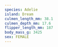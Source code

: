 ```yaml
---
species: Adelie
island: Dream
culmen_length_mm: 38.1
culmen_depth_mm: 17.6
flipper_length_mm: 187
body_mass_g: 3425
sex: FEMALE
---
```

